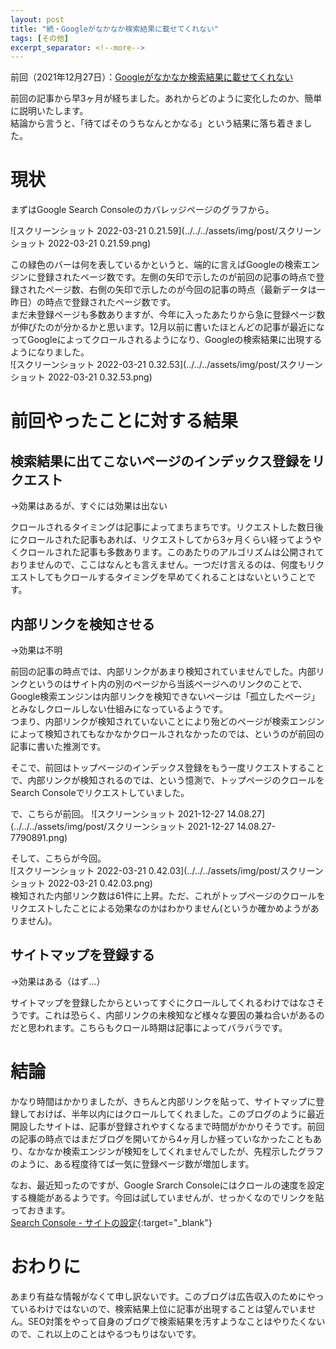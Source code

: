 ```yaml
---
layout: post
title: "続・Googleがなかなか検索結果に載せてくれない"
tags: [その他]
excerpt_separator: <!--more-->
---
```


前回（2021年12月27日）：[Googleがなかなか検索結果に載せてくれない](https://blog.yotiosoft.com/2021/12/27/Google%E3%81%8C%E3%81%AA%E3%81%8B%E3%81%AA%E3%81%8B%E6%A4%9C%E7%B4%A2%E7%B5%90%E6%9E%9C%E3%81%AB%E8%BC%89%E3%81%9B%E3%81%A6%E3%81%8F%E3%82%8C%E3%81%AA%E3%81%84.html)  

前回の記事から早3ヶ月が経ちました。あれからどのように変化したのか、簡単に説明いたします。  
結論から言うと、「待てばそのうちなんとかなる」という結果に落ち着きました。

<!--more-->  

# 現状

まずはGoogle Search Consoleのカバレッジページのグラフから。

![スクリーンショット 2022-03-21 0.21.59](../../../assets/img/post/スクリーンショット 2022-03-21 0.21.59.png)

この緑色のバーは何を表しているかというと、端的に言えばGoogleの検索エンジンに登録されたページ数です。左側の矢印で示したのが前回の記事の時点で登録されたページ数、右側の矢印で示したのが今回の記事の時点（最新データは一昨日）の時点で登録されたページ数です。  
まだ未登録ページも多数ありますが、今年に入ったあたりから急に登録ページ数が伸びたのが分かるかと思います。12月以前に書いたほとんどの記事が最近になってGoogleによってクロールされるようになり、Googleの検索結果に出現するようになりました。  
![スクリーンショット 2022-03-21 0.32.53](../../../assets/img/post/スクリーンショット 2022-03-21 0.32.53.png)  

# 前回やったことに対する結果

## 検索結果に出てこないページのインデックス登録をリクエスト

→効果はあるが、すぐには効果は出ない  

クロールされるタイミングは記事によってまちまちです。リクエストした数日後にクロールされた記事もあれば、リクエストしてから3ヶ月くらい経ってようやくクロールされた記事も多数あります。このあたりのアルゴリズムは公開されておりませんので、ここはなんとも言えません。一つだけ言えるのは、何度もリクエストしてもクロールするタイミングを早めてくれることはないということです。

## 内部リンクを検知させる

→効果は不明  

前回の記事の時点では、内部リンクがあまり検知されていませんでした。内部リンクというのはサイト内の別のページから当該ページへのリンクのことで、Google検索エンジンは内部リンクを検知できないページは「孤立したページ」とみなしクロールしない仕組みになっているようです。  
つまり、内部リンクが検知されていないことにより殆どのページが検索エンジンによって検知されてもなかなかクロールされなかったのでは、というのが前回の記事に書いた推測です。  

そこで、前回はトップページのインデックス登録をもう一度リクエストすることで、内部リンクが検知されるのでは、という憶測で、トップページのクロールをSearch Consoleでリクエストしていました。  

で、こちらが前回。  ![スクリーンショット 2021-12-27 14.08.27](../../../assets/img/post/スクリーンショット 2021-12-27 14.08.27-7790891.png)  

そして、こちらが今回。  
![スクリーンショット 2022-03-21 0.42.03](../../../assets/img/post/スクリーンショット 2022-03-21 0.42.03.png)  
検知された内部リンク数は61件に上昇。ただ、これがトップページのクロールをリクエストしたことによる効果なのかはわかりません(というか確かめようがありません)。

## サイトマップを登録する

→効果はある（はず…）  

サイトマップを登録したからといってすぐにクロールしてくれるわけではなさそうです。これは恐らく、内部リンクの未検知など様々な要因の兼ね合いがあるのだと思われます。こちらもクロール時期は記事によってバラバラです。

# 結論

かなり時間はかかりましたが、きちんと内部リンクを貼って、サイトマップに登録しておけば、半年以内にはクロールしてくれました。このブログのように最近開設したサイトは、記事が登録されやすくなるまで時間がかかりそうです。前回の記事の時点ではまだブログを開いてから4ヶ月しか経っていなかったこともあり、なかなか検索エンジンが検知をしてくれませんでしたが、先程示したグラフのように、ある程度待てば一気に登録ページ数が増加します。  

なお、最近知ったのですが、Google Srarch Consoleにはクロールの速度を設定する機能があるようです。今回は試していませんが、せっかくなのでリンクを貼っておきます。  
[Search Console - サイトの設定](https://www.google.com/webmasters/tools/settings){:target="_blank"}  

# おわりに

あまり有益な情報がなくて申し訳ないです。このブログは広告収入のためにやっているわけではないので、検索結果上位に記事が出現することは望んでいません。SEO対策をやって自身のブログで検索結果を汚すようなことはやりたくないので、これ以上のことはやるつもりはないです。
